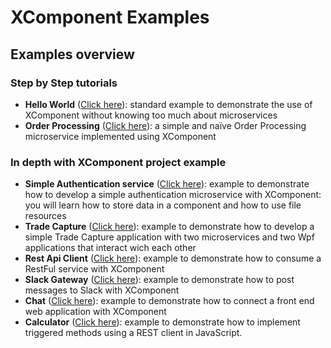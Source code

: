 # XComponent Examples


## Examples overview

### Step by Step tutorials
* **Hello World** ([Click here](xc.helloworld)): 
standard example to demonstrate the use of XComponent without knowing too much about microservices
* **Order Processing** ([Click here](xc.orderprocessing)): 
a simple and naïve Order Processing microservice implemented using XComponent

### In depth with XComponent project example

* **Simple Authentication service** ([Click here](xc.authentication)): 
example to demonstrate how to develop a simple authentication microservice with XComponent: you will learn how to store data in a component and how to use file resources
* **Trade Capture** ([Click here](xc.tradecapture)): 
example to demonstrate how to develop a simple Trade Capture application with two microservices and two Wpf applications that interact wich each other
* **Rest Api Client** ([Click here](xc.restapiclient)): 
example to demonstrate how to consume a RestFul service with XComponent
* **Slack Gateway** ([Click here](xc.slack)): 
example to demonstrate how to post messages to Slack with XComponent
* **Chat** ([Click here](xc.chat)): 
example to demonstrate how to connect a front end web application with XComponent
* **Calculator** ([Click here](xc.calculator)): 
example to demonstrate how to implement triggered methods using a REST client in JavaScript.
